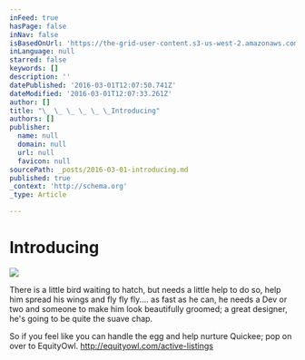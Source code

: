 ```yaml
---
inFeed: true
hasPage: false
inNav: false
isBasedOnUrl: 'https://the-grid-user-content.s3-us-west-2.amazonaws.com/b1904f7a-03b9-4b4d-a725-09636bf6c652.png'
inLanguage: null
starred: false
keywords: []
description: ''
datePublished: '2016-03-01T12:07:50.741Z'
dateModified: '2016-03-01T12:07:33.261Z'
author: []
title: "\_ \_ \_ \_ \_ \_Introducing"
authors: []
publisher:
  name: null
  domain: null
  url: null
  favicon: null
sourcePath: _posts/2016-03-01-introducing.md
published: true
_context: 'http://schema.org'
_type: Article

---
```

# Introducing
![](https://the-grid-user-content.s3-us-west-2.amazonaws.com/b1904f7a-03b9-4b4d-a725-09636bf6c652.png)

There is a little bird
waiting to hatch, but needs a little help to do so, help him spread his wings
and fly fly fly.... as fast as he can, he needs a Dev or two and someone to
make him look beautifully groomed; a great designer, he's going to be quite the
suave chap.

So
if you feel like you can handle the egg and help nurture Quickee; pop on over
to EquityOwl.  http://equityowl.com/active-listings